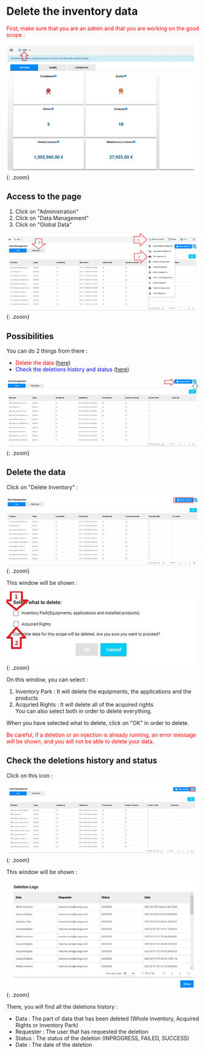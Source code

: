 <link rel="stylesheet" href="../../../css/enlargeImage.css" />

# Delete the inventory data

<span style="color:red">First, make sure that you are an admin and that you are working on the good scope :</span>

![select APM](../../img/goodScopeu.jpg){: .zoom}

## Access to the page

1. Click on "Administration"
2. Click on "Data Management" 
3. Click on "Global Data" 

![select APM](../../img/configure/import1u.jpg){: .zoom}

## Possibilities

You can do 2 things from there :  
- <span style="color:red">Delete the data</span> ([here](#delete-the-data))  
- <span style="color:blue">Check the deletions history and status</span> ([here](#check-the-deletions-history-and-status))  

![select APM](../../img/dataMana/delete/deletepossibu.jpg){: .zoom}

## Delete the data

Click on "Delete Inventory" : 

![select APM](../../img/dataMana/delete/delete1u.jpg){: .zoom}

This window will be shown :

![select APM](../../img/dataMana/delete/delete2.jpg){: .zoom}

On this window, you can select :  
1. Inventory Park : It will delete the equipments, the applications and the products  
2. Acquried Rights : It will delete all of the acquired rights  
You can also select both in order to delete everything.

When you have selected what to delete, click on "OK" in order to delete.  

<span style="color:red">Be careful, if a deletion or an injection is already running, an error message will be shown, and you will not be able to delete your data.</span>

## Check the deletions history and status

Click on this icon :  

![select APM](../../img/dataMana/delete/deleteStatus1u.jpg){: .zoom}

This window will be shown : 

![select APM](../../img/dataMana/delete/deleteStatus2.jpg){: .zoom}

There, you will find all the deletions history :  
- Data : The part of data that has been deleted (Whole inventory, Acquired Rights or Inventory Park)  
- Requester : The user that has requested the deletion  
- Status : The status of the deletion (INPROGRESS, FAILED, SUCCESS)  
- Date : The date of the deletion  

<script src="../../../js/zoomImage.js"></script>